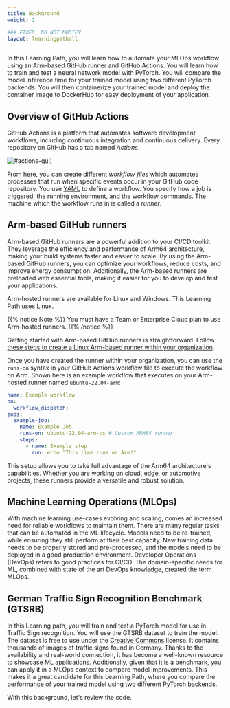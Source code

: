 ```yaml
---
title: Background
weight: 2

### FIXED, DO NOT MODIFY
layout: learningpathall
---
```


In this Learning Path, you will learn how to automate your MLOps workflow using an Arm-based GitHub runner and GitHub Actions. You will learn how to train and test a neural network model with PyTorch. You will compare the model inference time for your trained model using two different PyTorch backends. You will then containerize your trained model and deploy the container image to DockerHub for easy deployment of your application.

## Overview of GitHub Actions

GitHub Actions is a platform that automates software development workflows, including continuous integration and continuous delivery. Every repository on GitHub has a tab named _Actions_.

![#actions-gui](/images/actions-gui.png))

From here, you can create different _workflow files_ which automates processes that run when specific events occur in your GitHub code repository. You use [YAML](https://yaml.org/) to define a workflow. You specify how a job is triggered, the running environment, and the workflow commands. The machine which the workflow runs in is called a _runner_.

## Arm-based GitHub runners

Arm-based GitHub runners are a powerful addition to your CI/CD toolkit. They leverage the efficiency and performance of Arm64 architecture, making your build systems faster and easier to scale. By using the Arm-based GitHub runners, you can optimize your workflows, reduce costs, and improve energy consumption. Additionally, the Arm-based runners are preloaded with essential tools, making it easier for you to develop and test your applications.

Arm-hosted runners are available for Linux and Windows. This Learning Path uses Linux.

{{% notice Note %}}
You must have a Team or Enterprise Cloud plan to use Arm-hosted runners.
{{% /notice %}}

Getting started with Arm-based GitHub runners is straightforward. Follow [these steps to create a Linux Arm-based runner within your organization](/learning-paths/cross-platform/github-arm-runners/runner/#how-can-i-create-an-arm-hosted-runner). 

Once you have created the runner within your organization, you can use the `runs-on` syntax in your GitHub Actions workflow file to execute the workflow on Arm. Shown here is an example workflow that executes on your Arm-hosted runner named `ubuntu-22.04-arm`:

```yaml
name: Example workflow
on:
  workflow_dispatch:
jobs:
  example-job:
    name: Example Job
    runs-on: ubuntu-22.04-arm-os # Custom ARM64 runner
    steps:
      - name: Example step
        run: echo "This line runs on Arm!"
```

This setup allows you to take full advantage of the Arm64 architecture's capabilities. Whether you are working on cloud, edge, or automotive projects, these runners provide a versatile and robust solution.

## Machine Learning Operations (MLOps)

With machine learning use-cases evolving and scaling, comes an increased need for reliable workflows to maintain them. There are many regular tasks that can be automated in the ML lifecycle. Models need to be re-trained, while ensuring they still perform at their best capacity. New training data needs to be properly stored and pre-processed, and the models need to be deployed in a good production environment. Developer Operations (DevOps) refers to good practices for CI/CD. The domain-specific needs for ML, combined with state of the art DevOps knowledge, created the term MLOps.

## German Traffic Sign Recognition Benchmark (GTSRB)

In this Learning path, you will train and test a PyTorch model for use in Traffic Sign recognition. You will use the GTSRB dataset to train the model. The dataset is free to use under the [Creative Commons](https://creativecommons.org/publicdomain/zero/1.0/) license. It contains thousands of images of traffic signs found in Germany. Thanks to the availability and real-world connection, it has become a well-known resource to showcase ML applications. Additionally, given that it is a benchmark, you can apply it in a MLOps context to compare model improvements. This makes it a great candidate for this Learning Path, where you compare the performance of your trained model using two different PyTorch backends.

With this background, let's review the code.
